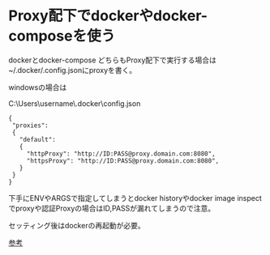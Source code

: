# Proxy配下でdockerやdocker-composeを使う

dockerとdocker-compose
どちらもProxy配下で実行する場合は~/.docker/.config.jsonにproxyを書く。

windowsの場合は

C:\\Users\\username\\.docker\\config.json

```
{
 "proxies":
 {
   "default":
   {
     "httpProxy": "http://ID:PASS@proxy.domain.com:8080",
     "httpsProxy": "http://ID:PASS@proxy.domain.com:8080",
   }
 }
}
```

下手にENVやARGSで指定してしまうとdocker historyやdocker image inspectでproxyや認証Proxyの場合はID,PASSが漏れてしまうので注意。

セッティング後はdockerの再起動が必要。

[参考](https://docs.docker.com/network/proxy/#configure-the-docker-client)
